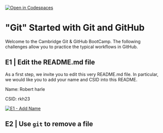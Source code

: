 [![Open in Codespaces](https://classroom.github.com/assets/launch-codespace-2972f46106e565e64193e422d61a12cf1da4916b45550586e14ef0a7c637dd04.svg)](https://classroom.github.com/open-in-codespaces?assignment_repo_id=20849868)
# "Git" Started with Git and GitHub

Welcome to the Cambridge Git & GitHub BootCamp. The following challenges allow
you to practice the typical workflows in GitHub.

## E1 | Edit the README.md file

As a first step, we invite you to edit this very README.md file. In particular,
we would like you to add your name and CSID into this README.

Name: Robert harle

CSID: rkh23

[![E1 - Add Name](../../actions/workflows/e1-add-name.yml/badge.svg)](../../actions/workflows/e1-add-name.yml)

## E2 | Use `git` to remove a file
